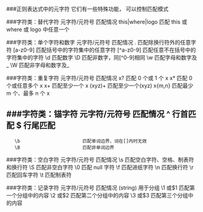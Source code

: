 ###正则表达式中的元字符
	它们有一些特殊功能， 可以控制匹配模式
	
###字符类：替代字符
	   元字符/元符号 						匹配情况
	this|where|logo 			匹配 this 或 where 或 logo 中任意一个

###字符类：单个字符和数字
	元字符/元符号						 匹配情况
		. 						匹配除换行符外的任意字符
	[a-z0-9] 					匹配括号中的字符集中的任意字符
	[^a-z0-9] 					匹配任意不在括号中的字符集中的字符
	   \d 						匹配数字
	   \D 						匹配非数字，同[^0-9]相同
	   \w 						匹配字母和数字及_
	   \W 						匹配非字母和数字及_

###字符类：重复字符
	元字符/元符号 						匹配情况
	   x? 						匹配 0 个或 1 个 x
	   x* 						匹配 0 个或任意多个 x
	   x+ 						匹配至少一个 x
	  (xyz)+ 					匹配至少一个(xyz)
	  x{m,n} 					匹配最少 m 个、最多 n 个 x

###字符类：锚字符
	元字符/元符号 						匹配情况
	   ^ 						行首匹配
	   $ 						行尾匹配
------------------------------------------------------------------------------------
	   \b 						匹配单词边界，词在[]内时无效
	   \B 						匹配非单词边界
	   
###字符类：空白字符
	元字符/元符号						 匹配情况
	   \s 						匹配空白字符、空格、制表符和换行符
	   \S 						匹配非空白字符
	   \0						匹配 null 字符
	   \f 						匹配进纸字符
	   \n 						匹配换行符
	   \r 						匹配回车字符
	   \t 						匹配制表符
	  

	  
###字符类：记录字符
	元字符/元符号 						匹配情况
	(string) 					        用于分组
	\1 或$1						    匹配第一个分组中的内容
	\2 或$2 						匹配第二个分组中的内容
	\3 或$3 						匹配第三个分组中的内容